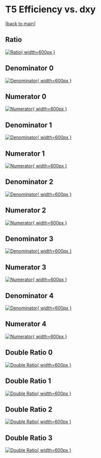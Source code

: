 # T5 Efficiency vs. dxy

[[back to main](./)]



## Ratio

[![Ratio](../mtv/var/T5_base_11_-1_eff_dxy.png){ width=600px }](../mtv/var/T5_base_11_-1_eff_dxy.pdf)

## Denominator 0

[![Denominator](../mtv/den/T5_base_11_-1_eff_dxy_den0.png){ width=600px }](../mtv/den/T5_base_11_-1_eff_dxy_den0.pdf)

## Numerator 0

[![Numerator](../mtv/num/T5_base_11_-1_eff_dxy_num0.png){ width=600px }](../mtv/num/T5_base_11_-1_eff_dxy_num0.pdf)

## Denominator 1

[![Denominator](../mtv/den/T5_base_11_-1_eff_dxy_den1.png){ width=600px }](../mtv/den/T5_base_11_-1_eff_dxy_den1.pdf)

## Numerator 1

[![Numerator](../mtv/num/T5_base_11_-1_eff_dxy_num1.png){ width=600px }](../mtv/num/T5_base_11_-1_eff_dxy_num1.pdf)

## Denominator 2

[![Denominator](../mtv/den/T5_base_11_-1_eff_dxy_den2.png){ width=600px }](../mtv/den/T5_base_11_-1_eff_dxy_den2.pdf)

## Numerator 2

[![Numerator](../mtv/num/T5_base_11_-1_eff_dxy_num2.png){ width=600px }](../mtv/num/T5_base_11_-1_eff_dxy_num2.pdf)

## Denominator 3

[![Denominator](../mtv/den/T5_base_11_-1_eff_dxy_den3.png){ width=600px }](../mtv/den/T5_base_11_-1_eff_dxy_den3.pdf)

## Numerator 3

[![Numerator](../mtv/num/T5_base_11_-1_eff_dxy_num3.png){ width=600px }](../mtv/num/T5_base_11_-1_eff_dxy_num3.pdf)

## Denominator 4

[![Denominator](../mtv/den/T5_base_11_-1_eff_dxy_den4.png){ width=600px }](../mtv/den/T5_base_11_-1_eff_dxy_den4.pdf)

## Numerator 4

[![Numerator](../mtv/num/T5_base_11_-1_eff_dxy_num4.png){ width=600px }](../mtv/num/T5_base_11_-1_eff_dxy_num4.pdf)

## Double Ratio 0

[![Double Ratio](../mtv/ratio/T5_base_11_-1_eff_dxy_ratio0.png){ width=600px }](../mtv/ratio/T5_base_11_-1_eff_dxy_ratio0.pdf)

## Double Ratio 1

[![Double Ratio](../mtv/ratio/T5_base_11_-1_eff_dxy_ratio1.png){ width=600px }](../mtv/ratio/T5_base_11_-1_eff_dxy_ratio1.pdf)

## Double Ratio 2

[![Double Ratio](../mtv/ratio/T5_base_11_-1_eff_dxy_ratio2.png){ width=600px }](../mtv/ratio/T5_base_11_-1_eff_dxy_ratio2.pdf)

## Double Ratio 3

[![Double Ratio](../mtv/ratio/T5_base_11_-1_eff_dxy_ratio3.png){ width=600px }](../mtv/ratio/T5_base_11_-1_eff_dxy_ratio3.pdf)

